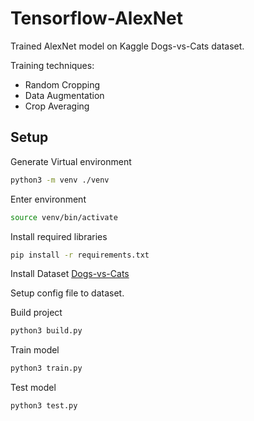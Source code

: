 # Tensorflow-AlexNet

Trained AlexNet model on Kaggle Dogs-vs-Cats dataset.

Training techniques:
* Random Cropping
* Data Augmentation
* Crop Averaging

## Setup
Generate Virtual environment
```bash
python3 -m venv ./venv
```
Enter environment
```bash
source venv/bin/activate
```
Install required libraries
```bash
pip install -r requirements.txt
```
Install Dataset [Dogs-vs-Cats](https://www.kaggle.com/c/dogs-vs-cats)

Setup config file to dataset.

Build project
```bash
python3 build.py
```
Train model
```bash
python3 train.py
```
Test model 
```bash
python3 test.py
```
